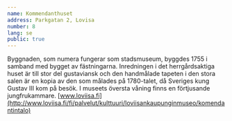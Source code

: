 ```yaml
---
name: Kommendanthuset
address: Parkgatan 2, Lovisa
number: 8
lang: se
public: true
---
```

Byggnaden, som numera fungerar som stadsmuseum, byggdes 1755 i samband med bygget av fästningarna. Inredningen i det herrgårdsaktiga huset är till stor del gustaviansk och den handmålade tapeten i den stora salen är en kopia av den som målades på 1780-talet, då Sveriges kung Gustav III kom på besök. I museets översta våning finns en förtjusande jungfrukammare. [www.loviisa.fi](http://www.loviisa.fi/fi/palvelut/kulttuuri/loviisankaupunginmuseo/komendantintalo)
